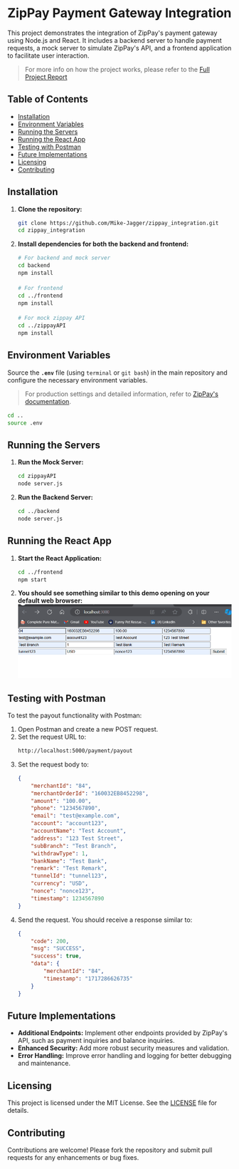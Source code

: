 # ZipPay Payment Gateway Integration

This project demonstrates the integration of ZipPay's payment gateway using Node.js and React. It includes a backend server to handle payment requests, a mock server to simulate ZipPay's API, and a frontend application to facilitate user interaction.

> For more info on how the project works, please refer to the [Full Project Report](https://github.com/Mike-Jagger/zippay_integration/blob/master/docs/Project%20Report.pdf)

## Table of Contents
- [Installation](#installation)
- [Environment Variables](#environment-variables)
- [Running the Servers](#running-the-servers)
- [Running the React App](#running-the-react-app)
- [Testing with Postman](#testing-with-postman)
- [Future Implementations](#future-implementations)
- [Licensing](#licensing)
- [Contributing](#contributing)

## Installation
1. __Clone the repository:__
    ``` sh
    git clone https://github.com/Mike-Jagger/zippay_integration.git
    cd zippay_integration
    ```
2. __Install dependencies for both the backend and frontend:__
    ``` sh
    # For backend and mock server
    cd backend
    npm install

    # For frontend
    cd ../frontend
    npm install

    # For mock zippay API
    cd ../zippayAPI
    npm install
    ```

## Environment Variables
Source the __`.env`__ file (using `terminal` or `git bash`) in the main repository and configure the necessary environment variables. 
> For production settings and detailed information, refer to [ZipPay's documentation](https://github.com/Mike-Jagger/zippay_integration/blob/master/docs/zippay%E5%AF%B9%E6%8E%A5%E6%96%87%E6%A1%A3.zh-CN.en.pdf).
``` sh
cd ..
source .env
```
## Running the Servers
1. __Run the Mock Server:__
    ``` sh
    cd zippayAPI
    node server.js
    ```
2. __Run the Backend Server:__
    ``` sh
    cd ../backend
    node server.js
    ```
## Running the React App
1. __Start the React Application:__
    ``` sh
    cd ../frontend
    npm start
    ```
2. __You should see something similar to this demo opening on your default web browser:__
   ![](https://github.com/Mike-Jagger/zippay_integration/blob/master/docs/demo%20field%20entries%20(no%20style).gif)
## Testing with Postman
To test the payout functionality with Postman:

1. Open Postman and create a new POST request.
2. Set the request URL to:
    ``` bash
    http://localhost:5000/payment/payout
    ```
3. Set the request body to:
    ``` json
    {
        "merchantId": "84",
        "merchantOrderId": "160032EB8452298",
        "amount": "100.00",
        "phone": "1234567890",
        "email": "test@example.com",
        "account": "account123",
        "accountName": "Test Account",
        "address": "123 Test Street",
        "subBranch": "Test Branch",
        "withdrawType": 1,
        "bankName": "Test Bank",
        "remark": "Test Remark",
        "tunnelId": "tunnel123",
        "currency": "USD",
        "nonce": "nonce123",
        "timestamp": 1234567890
    }
    ```
4. Send the request. You should receive a response similar to:
    ``` json
    {
        "code": 200,
        "msg": "SUCCESS",
        "success": true,
        "data": {
            "merchantId": "84",
            "timestamp": "1717286626735"
        }
    }
    ```
## Future Implementations
- __Additional Endpoints:__ Implement other endpoints provided by ZipPay's API, such as payment inquiries and balance inquiries.
- __Enhanced Security:__ Add more robust security measures and validation.
- __Error Handling:__ Improve error handling and logging for better debugging and maintenance.

## Licensing
This project is licensed under the MIT License. See the [LICENSE](https://github.com/Mike-Jagger/zippay_integration?tab=MIT-1-ov-file) file for details.

## Contributing
Contributions are welcome! Please fork the repository and submit pull requests for any enhancements or bug fixes.
